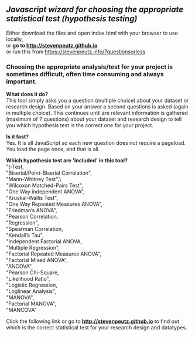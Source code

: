 ## *Javascript wizard for choosing the appropriate statistical test (hypothesis testing)*

Either download the files and open index.html with your browser to use locally,  
or **go to http://stevenpeutz.github.io** \
or run this from https://stevenpeutz.info/7questionsorless


### Choosing the appropriate analysis/test for your project is sometimes difficult, often time consuming and always important.




**What does it do?**\
This tool simply asks you a question (multiple choice) about your dataset or research design. Based on your answer a second questions is asked (again in multiple choice). This continues until are relevant information is gathered (maximum of 7 questions) about your dataset and research design to tell you which hypothesis test is the correct one for your project. 

**Is it fast?**  
Yes. It is all JavaScript so each new question does not require a pageload. You load the page once, and that is all.

**Which hypothesis test are 'included' in this tool?**\
"t-Test,\
"Biserial/Point-Biserial Correlation",\
"Mann-Whitney Test",\  
"Wilcoxon Matched-Pairs Test",\
"One Way independent ANOVA",\
"Kruskal-Wallis Test",\
"One Way Repeated Measures ANOVA",\
"Friedman’s ANOVA",\
"Pearson Correlation,\
"Regression",\
"Spearman Correlation,\
"Kendall’s Tau",\
"Independent Factorial ANOVA,\
"Multiple Regression",\
"Factorial Repeated Measures ANOVA",\
"Factorial Mixed ANOVA",\
"ANCOVA",\
"Pearson Chi-Square,\
"Likelihood Ratio",\
"Logistic Regression,\
"Loglinear Analysis",\
"MANOVA",\
"Factorial MANOVA",\
"MANCOVA"

Click the following link or go to **http://stevenpeutz.github.io** to find out which is the correct statistical test for your research design and datatypes.
